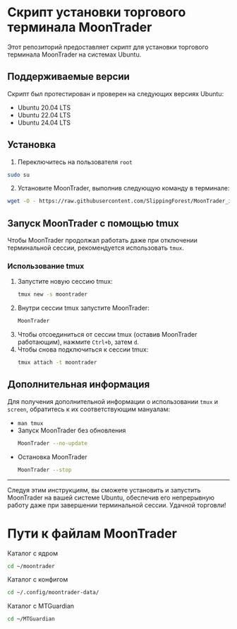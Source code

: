 
# Скрипт установки торгового терминала MoonTrader

Этот репозиторий предоставляет скрипт для установки торгового терминала MoonTrader на системах Ubuntu.

## Поддерживаемые версии
Скрипт был протестирован и проверен на следующих версиях Ubuntu:
- Ubuntu 20.04 LTS
- Ubuntu 22.04 LTS
- Ubuntu 24.04 LTS

## Установка
1. Переключитесь на пользователя `root`
```bash
sudo su
```
2. Установите MoonTrader, выполнив следующую команду в терминале:
```bash
wget -O - https://raw.githubusercontent.com/SlippingForest/MoonTrader_install/master/Linux/install.sh | bash <(cat) </dev/tty
```
## Запуск MoonTrader с помощью tmux
Чтобы MoonTrader продолжал работать даже при отключении терминальной сессии, рекомендуется использовать `tmux`.

### Использование tmux
1. Запустите новую сессию tmux:
   ```bash
   tmux new -s moontrader
   ```
2. Внутри сессии tmux запустите MoonTrader:
   ```bash
   MoonTrader
   ```
3. Чтобы отсоединиться от сессии tmux (оставив MoonTrader работающим), нажмите `Ctrl+b`, затем `d`.
4. Чтобы снова подключиться к сессии tmux:
   ```bash
   tmux attach -t moontrader
   ```

## Дополнительная информация
Для получения дополнительной информации о использовании `tmux` и `screen`, обратитесь к их соответствующим мануалам:
- `man tmux`
- Запуск MoonTrader без обновления
   ```bash
   MoonTrader --no-update
   ```
- Остановка MoonTrader
   ```bash
   MoonTrader --stop
   ``` 

---

Следуя этим инструкциям, вы сможете установить и запустить MoonTrader на вашей системе Ubuntu, обеспечив его непрерывную работу даже при завершении терминальной сессии. Удачной торговли!


# Пути к файлам MoonTrader
Каталог с ядром
```bash
cd ~/moontrader
```
Каталог с конфигом
```bash
cd ~/.config/moontrader-data/
```
Каталог с MTGuardian
```bash
cd ~/MTGuardian
```